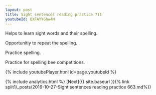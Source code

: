 ```yaml
---
layout: post
title: Sight sentences reading practice 711
youtubeId: QXFAYYGhw4M
---
```

 
 
Helps to learn sight words and their spelling.

Opportunitiy to repeat the spelling. 

Practice spelling. 
 
Practice for spelling bee competitions. 
 
{% include youtubePlayer.html id=page.youtubeId %}
 
 
{% include analytics.html %} 
[Next]({{ site.baseurl }}{% link  split1/_posts/2016-10-27-Sight sentences reading practice 663.md%})
 
